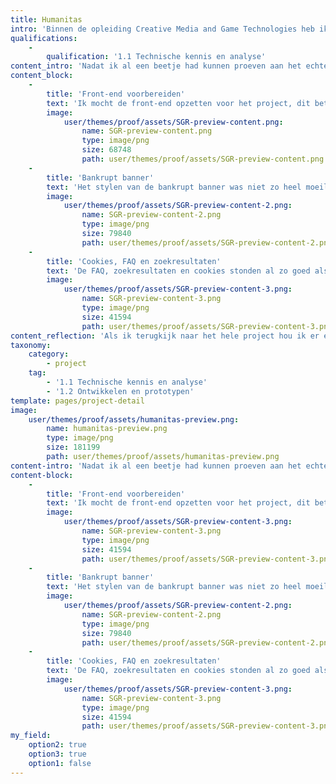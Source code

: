 ```yaml
---
title: Humanitas
intro: 'Binnen de opleiding Creative Media and Game Technologies heb ik de vrijheid gekregen om mij te ontwikkelen tot wat ik wil. Zo heb ik gewerkt aan ingewikkelde back-end projecten, de styling verzorgd van bepaalde'
qualifications:
    -
        qualification: '1.1 Technische kennis en analyse'
content_intro: 'Nadat ik al een beetje had kunnen proeven aan het echte werk in het project van Humanitas werkte ik vanaf het begin mee met het project van SGR. SGR is een nederlandse organisatie die garant staat voor een door reizigers geboekte reis in het geval dat een reisorganisatie in financiële moeilijkheden komt. Voordat de sprint voor SGR begon heb ik ook bij de inschattingen gezeten. Aan het begin van de sprint was er een kick off meeting. Hierin werd nog even alles duidelijk uitgelegd wat er verwacht word om te maken. Mijn werkzaamheden binnen dit project varieerde tussen het fiksen van bug en het maken van nieuwe features. Mijn grootste tickets waren als volgt:'
content_block:
    -
        title: 'Front-end voorbereiden'
        text: 'Ik mocht de front-end opzetten voor het project, dit betekend dat ik alle styling van header, buttons, teksten, fonts, kleuren etc mocht klaarzetten. Dit betekend dat dit één keer gedaan hoeft te worden in het project en dat het later elke keer hergebruikt kan worden. Zo voorkom je dat je elke keer dezelfde code schrijft. Dit deed ik aan de hand van de styleguide die wij aangeleverd hebben gekregen. Hier staat alles in hoe het er uit moet komen te zien. Ik moest er voor zorgen dat deze tickets hetzelfde kwamen er uit te'
        image:
            user/themes/proof/assets/SGR-preview-content.png:
                name: SGR-preview-content.png
                type: image/png
                size: 68748
                path: user/themes/proof/assets/SGR-preview-content.png
    -
        title: 'Bankrupt banner'
        text: 'Het stylen van de bankrupt banner was niet zo heel moeilijk. Wat wel wat lastiger was is dat deze banner alleen zichtbaar mocht zijn wanneer een reisorganisatie failliet is. Dus er moest een check worden uitgevoerd dat wanneer er een reisorganisatie failliet de banner zichtbaar moet worden. Dit is gedaan via Twig. Ook moest een er een stuk Javascript toegevoegd worden zodat de banner geklikt kon worden. Dit zou de eerste keer zijn dat ik Javascript zou moeten gebruiken binnen een project. Ik wist dus ook niet hoe de structuur in elkaar zat.'
        image:
            user/themes/proof/assets/SGR-preview-content-2.png:
                name: SGR-preview-content-2.png
                type: image/png
                size: 79840
                path: user/themes/proof/assets/SGR-preview-content-2.png
    -
        title: 'Cookies, FAQ en zoekresultaten'
        text: 'De FAQ, zoekresultaten en cookies stonden al zo goed als klaar voor me, dus alleen de styling hiervan hoefde ik te doen. Maar dat betekende niet dat ik er heel snel klaar mee was. Ik heb veel oude projecten erbij moeten pakken hoe hier bepaalde dingen werden opgelost. Ik moest vooral nog inkomen in gebruik van Twig. Daarom heb ik veel onderzoek gedaan hoe Twig nou precies werkt en wanneer je het moet gebruiken.'
        image:
            user/themes/proof/assets/SGR-preview-content-3.png:
                name: SGR-preview-content-3.png
                type: image/png
                size: 41594
                path: user/themes/proof/assets/SGR-preview-content-3.png
content_reflection: 'Als ik terugkijk naar het hele project hou ik er een prima gevoel aan over. Wel heb ik het gevoel had dat mijn handelen allemaal wel wat sneller kon. Ik voelde nog steeds een soort druk op mezelf dat ik nog beter moet presteren (die druk die ikzelf onnodig creëer), ondanks dat mijn begeleider heeft aangegeven dat ik rustig aan kan doen. Ik heb tijdens SGR wel heel veel nieuwe dingen geleerd en ik weet zeker dat ik het volgende project nog sneller op pak. Door het gebruik van Twig en Javascript heb ik veel geleerd en sta te popelen om het in de toekomst weer te gebruiken. Ook het opzetten van de front-end heeft mij een nieuwe inkijk gegeven. Deze manier van werken vond ik zo professioneel, dat ik dit in mijn eigen toekomstige projecten ook ga implementeren. Voorheen schreef ik heel vaak dezelfde code en viel ik in herhaling, dit was onnodig. Door, ik denk laksheid, bleef ik dit toch zo doen. Nu ik heb gezien hoe het veel beter kan wil ik niet meer anders.'
taxonomy:
    category:
        - project
    tag:
        - '1.1 Technische kennis en analyse'
        - '1.2 Ontwikkelen en prototypen'
template: pages/project-detail
image:
    user/themes/proof/assets/humanitas-preview.png:
        name: humanitas-preview.png
        type: image/png
        size: 181199
        path: user/themes/proof/assets/humanitas-preview.png
content-intro: 'Nadat ik al een beetje had kunnen proeven aan het echte werk in het project van Humanitas werkte ik vanaf het begin mee met het project van SGR. SGR is een nederlandse organisatie die garant staat voor een door reizigers geboekte reis in het geval dat een reisorganisatie in financiële moeilijkheden komt. Voordat de sprint voor SGR begon heb ik ook bij de inschattingen gezeten. Aan het begin van de sprint was er een kick off meeting. Hierin werd nog even alles duidelijk uitgelegd wat er verwacht word om te maken. Mijn werkzaamheden binnen dit project varieerde tussen het fiksen van bug en het maken van nieuwe features. Mijn grootste tickets waren als volgt:'
content-block:
    -
        title: 'Front-end voorbereiden'
        text: 'Ik mocht de front-end opzetten voor het project, dit betekend dat ik alle styling van header, buttons, teksten, fonts, kleuren etc mocht klaarzetten. Dit betekend dat dit één keer gedaan hoeft te worden in het project en dat het later elke keer hergebruikt kan worden. Zo voorkom je dat je elke keer dezelfde code schrijft. Dit deed ik aan de hand van de styleguide die wij aangeleverd hebben gekregen. Hier staat alles in hoe het er uit moet komen te zien. Ik moest er voor zorgen dat deze tickets hetzelfde kwamen er uit te'
        image:
            user/themes/proof/assets/SGR-preview-content-3.png:
                name: SGR-preview-content-3.png
                type: image/png
                size: 41594
                path: user/themes/proof/assets/SGR-preview-content-3.png
    -
        title: 'Bankrupt banner'
        text: 'Het stylen van de bankrupt banner was niet zo heel moeilijk. Wat wel wat lastiger was is dat deze banner alleen zichtbaar mocht zijn wanneer een reisorganisatie failliet is. Dus er moest een check worden uitgevoerd dat wanneer er een reisorganisatie failliet de banner zichtbaar moet worden. Dit is gedaan via Twig. Ook moest een er een stuk Javascript toegevoegd worden zodat de banner geklikt kon worden. Dit zou de eerste keer zijn dat ik Javascript zou moeten gebruiken binnen een project. Ik wist dus ook niet hoe de structuur in elkaar zat.'
        image:
            user/themes/proof/assets/SGR-preview-content-2.png:
                name: SGR-preview-content-2.png
                type: image/png
                size: 79840
                path: user/themes/proof/assets/SGR-preview-content-2.png
    -
        title: 'Cookies, FAQ en zoekresultaten'
        text: 'De FAQ, zoekresultaten en cookies stonden al zo goed als klaar voor me, dus alleen de styling hiervan hoefde ik te doen. Maar dat betekende niet dat ik er heel snel klaar mee was. Ik heb veel oude projecten erbij moeten pakken hoe hier bepaalde dingen werden opgelost. Ik moest vooral nog inkomen in gebruik van Twig. Daarom heb ik veel onderzoek gedaan hoe Twig nou precies werkt en wanneer je het moet gebruiken.'
        image:
            user/themes/proof/assets/SGR-preview-content-3.png:
                name: SGR-preview-content-3.png
                type: image/png
                size: 41594
                path: user/themes/proof/assets/SGR-preview-content-3.png
my_field:
    option2: true
    option3: true
    option1: false
---
```


